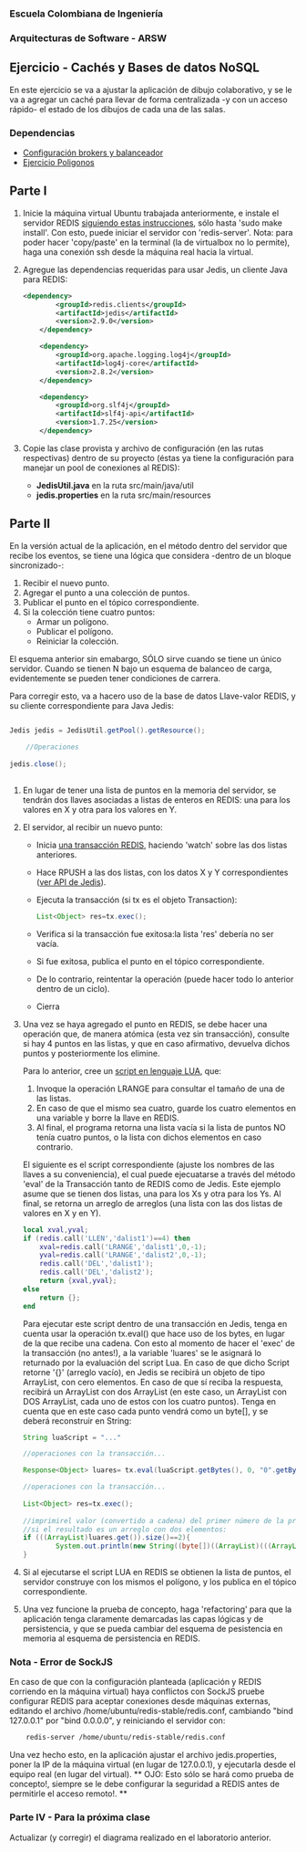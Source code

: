 ### Escuela Colombiana de Ingeniería
### Arquitecturas de Software - ARSW
## Ejercicio - Cachés y Bases de datos NoSQL

En este ejercicio se va a ajustar la aplicación de dibujo colaborativo, y se le va a agregar un caché para llevar de forma centralizada -y con un acceso rápido- el estado de los dibujos de cada una de las salas.

### Dependencias

* [Configuración brokers y balanceador]( ) 
* [Ejercicio Poligonos]( )


## Parte I

1. Inicie la máquina virtual Ubuntu trabajada anteriormente, e instale el servidor REDIS [siguiendo estas instrucciones](https://www.digitalocean.com/community/tutorials/how-to-install-and-use-redis), sólo hasta 'sudo make install'. Con esto, puede iniciar el servidor con 'redis-server'. Nota: para poder hacer 'copy/paste' en la terminal (la de virtualbox no lo permite), haga una conexión ssh desde la máquina real hacia la virtual.

2. Agregue las dependencias requeridas para usar Jedis, un cliente Java para REDIS:

	```xml
	<dependency>
            <groupId>redis.clients</groupId>
            <artifactId>jedis</artifactId>
            <version>2.9.0</version>
        </dependency>

        <dependency>
            <groupId>org.apache.logging.log4j</groupId>
            <artifactId>log4j-core</artifactId>
            <version>2.8.2</version>
        </dependency>

        <dependency>
            <groupId>org.slf4j</groupId>
            <artifactId>slf4j-api</artifactId>
            <version>1.7.25</version>
        </dependency>   
 	```                               
       

3. Copie las clase provista y archivo de configuración (en las rutas respectivas) dentro de su proyecto (éstas ya tiene la configuración para manejar un pool de conexiones al REDIS):

	* **JedisUtil.java** en la ruta src/main/java/util
	* **jedis.properties** en la ruta src/main/resources
   


## Parte II



En la versión actual de la aplicación, en el método dentro del servidor que recibe los eventos, se tiene una lógica que considera -dentro de un bloque sincronizado-:

1. Recibir el nuevo punto.
2. Agregar el punto a una colección de puntos.
3. Publicar el punto en el tópico correspondiente.
4. Si la colección tiene cuatro puntos:
	* Armar un polígono.
	* Publicar el polígono.
	* Reiniciar la colección.

El esquema anterior sin emabargo, SÓLO sirve cuando se tiene un único servidor. Cuando se tienen N bajo un esquema de balanceo de carga, evidentemente se pueden tener condiciones de carrera.

Para corregir esto, va a hacero uso de la base de datos Llave-valor REDIS, y su cliente correspondiente para Java Jedis:


```java

Jedis jedis = JedisUtil.getPool().getResource();
	    
	//Operaciones	    
	    
jedis.close();
	    
```


1. En lugar de tener una lista de puntos en la memoria del servidor, se tendrán dos llaves asociadas a listas de enteros en REDIS: una para los valores en X y otra para los valores en Y.

2. El servidor, al recibir un nuevo punto:
	* Inicia [una transacción REDIS](https://github.com/xetorthio/jedis/wiki/AdvancedUsage), haciendo 'watch' sobre las dos listas anteriores.
	* Hace RPUSH a las dos listas, con los datos X y Y correspondientes ([ver API de Jedis](http://tool.oschina.net/uploads/apidocs/jedis-2.1.0/redis/clients/jedis/Jedis.html)).
	* Ejecuta la transacción (si tx es el objeto Transaction):
	
		```java
		List<Object> res=tx.exec();
		```	
	* Verifica si la transacción fue exitosa:la lista 'res' debería no ser vacía.
	* Si fue exitosa, publica el punto en el tópico correspondiente.
	* De lo contrario, reintentar la operación (puede hacer todo lo anterior dentro de un ciclo).
	* Cierra 

3. Una vez se haya agregado el punto en REDIS, se debe hacer una operación que, de manera atómica (esta vez sin transacción), consulte si hay 4 puntos en las listas, y que en caso afirmativo, devuelva dichos puntos y posteriormente los elimine.

	Para lo anterior, cree un [script en lenguaje LUA](https://www.redisgreen.net/blog/intro-to-lua-for-redis-programmers/), que:
	1. Invoque la operación LRANGE para consultar el tamaño de una de las listas.
	2.  En caso de que el mismo sea cuatro, guarde los cuatro elementos en una variable y borre la llave en REDIS. 
	3. Al final, el programa retorna una lista vacía si la lista de puntos NO tenía cuatro puntos, o la lista con dichos elementos en caso contrario. 
	
	El siguiente es el script correspondiente (ajuste los nombres de las llaves a su conveniencia), el cual puede ejecuatarse a través del método 'eval' de la Transacción tanto de REDIS como de Jedis. Este ejemplo asume que se tienen dos listas, una para los Xs y otra para los Ys. Al final, se retorna un  arreglo de arreglos (una lista con las dos listas de valores en X y en Y).

	```lua
	local xval,yval; 
	if (redis.call('LLEN','dalist1')==4) then 
		xval=redis.call('LRANGE','dalist1',0,-1); 			
		yval=redis.call('LRANGE','dalist2',0,-1);
		redis.call('DEL','dalist1'); 
		redis.call('DEL','dalist2'); 		
		return {xval,yval}; 
	else 
		return {}; 
	end
	```

	Para ejecutar este script dentro de una transacción en Jedis, tenga en cuenta usar la operación tx.eval() que hace uso de los bytes, en lugar de la que recibe una cadena. Con esto al momento de hacer el 'exec' de la transacción (no antes!), a la variable 'luares' se le asignará lo returnado por la evaluación del script Lua. En caso de que dicho Script retorne '{}' (arreglo vacío), en Jedis se recibirá un objeto de tipo ArrayList, con cero elementos. En caso de que sí reciba la respuesta, recibirá un ArrayList con dos ArrayList (en este caso, un ArrayList con DOS ArrayList, cada uno de estos con los cuatro puntos). Tenga en cuenta que en este caso cada punto vendrá como un byte[], y se deberá reconstruir en String:
	
	```java
	String luaScript = "..."

	//operaciones con la transacción...
	
	Response<Object> luares= tx.eval(luaScript.getBytes(), 0, "0".getBytes());

	//operaciones con la transacción...
		
	List<Object> res=tx.exec();
		
	//imprimirel valor (convertido a cadena) del primer número de la primera lista dada como respuesta,
	//si el resultado es un arreglo con dos elementos:
	if (((ArrayList)luares.get()).size()==2){
            System.out.println(new String((byte[])((ArrayList)(((ArrayList)luares.get()).get(0))).get(0)));
	}	

	```


4. Si al ejecutarse el script LUA en REDIS se obtienen la lista de puntos, el servidor construye con los mismos el polígono, y los publica en el tópico correspondiente.


5. Una vez funcione la prueba de concepto, haga 'refactoring' para que la aplicación tenga claramente demarcadas las capas lógicas y de persistencia, y que se pueda cambiar del esquema de pesistencia en memoria al esquema de persistencia en REDIS. 


### Nota - Error de SockJS

En caso de que con la configuración planteada (aplicación y REDIS corriendo en la máquina virtual) haya conflictos con SockJS pruebe configurar REDIS para aceptar conexiones desde máquinas externas, editando el archivo /home/ubuntu/redis-stable/redis.conf, cambiando "bind 127.0.0.1" por "bind 0.0.0.0", y reiniciando el servidor con: 

```bash
	redis-server /home/ubuntu/redis-stable/redis.conf
```
Una vez hecho esto, en la aplicación ajustar el archivo jedis.properties, poner la IP de la máquina virtual (en lugar de 127.0.0.1), y ejecutarla desde el equipo real (en lugar del virtual). ** OJO: Esto sólo se hará como prueba de concepto!, siempre se le debe configurar la seguridad a REDIS antes de permitirle el acceso remoto!. **



### Parte IV - Para la próxima clase 


Actualizar (y corregir) el diagrama realizado en el laboratorio anterior.





